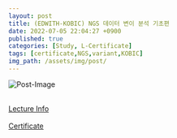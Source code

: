 ```yaml
---
layout: post
title: (EDWITH-KOBIC) NGS 데이터 변이 분석 기초편
date: 2022-07-05 22:04:27 +0900
published: true
categories: [Study, L-Certificate]
tags: [certificate,NGS,variant,KOBIC]
img_path: /assets/img/post/
---
```


![Post-Image](CERTIFICATE-NGS_data_analysis.png)
<br><br>

[Lecture Info](https://www.edwith.org/ngs-data-variation)
<br><br>
[Certificate](http://www.edwith.org/certificate/A20220705-530714?langCode=ko)